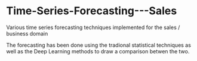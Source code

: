 # Time-Series-Forecasting---Sales
Various time series forecasting techniques implemented for the sales / business domain

The forecasting has been done using the tradional statistical techniques as well as the Deep Learning methods to draw a comparison betwen the two.
